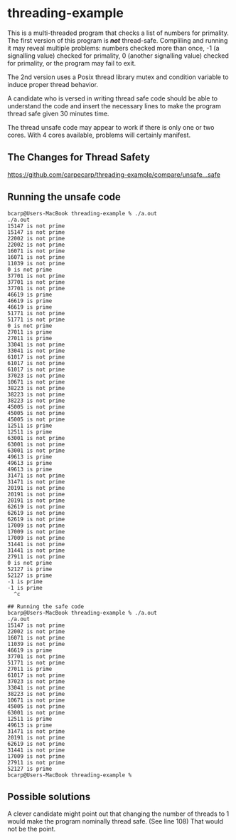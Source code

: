 # threading-example

This is a multi-threaded program that checks a list of numbers for primality. The first version of this program is ***not*** thread-safe. Compliling and running it may reveal multiple problems: numbers checked more than once, -1 (a signalling value) checked for primality, 0 (another signalling value) checked for primality, or the program may fail to exit.

The 2nd version uses a Posix thread library mutex and condition variable to induce proper thread behavior.

A candidate who is versed in writing thread safe code should be able to understand the code and insert the necessary lines to make the program thread safe given 30 minutes time.

The thread unsafe code may appear to work if there is only one or two cores. With 4 cores available, problems will certainly manifest.

## The Changes for Thread Safety

https://github.com/carpecarp/threading-example/compare/unsafe...safe

## Running the unsafe code
```
bcarp@Users-MacBook threading-example % ./a.out
./a.out
15147 is not prime
15147 is not prime
22002 is not prime
22002 is not prime
16071 is not prime
16071 is not prime
11039 is not prime
0 is not prime
37701 is not prime
37701 is not prime
37701 is not prime
46619 is prime
46619 is prime
46619 is prime
51771 is not prime
51771 is not prime
0 is not prime
27011 is prime
27011 is prime
33041 is not prime
33041 is not prime
61017 is not prime
61017 is not prime
61017 is not prime
37023 is not prime
10671 is not prime
38223 is not prime
38223 is not prime
38223 is not prime
45005 is not prime
45005 is not prime
45005 is not prime
12511 is prime
12511 is prime
63001 is not prime
63001 is not prime
63001 is not prime
49613 is prime
49613 is prime
49613 is prime
31471 is not prime
31471 is not prime
20191 is not prime
20191 is not prime
20191 is not prime
62619 is not prime
62619 is not prime
62619 is not prime
17009 is not prime
17009 is not prime
17009 is not prime
31441 is not prime
31441 is not prime
27911 is not prime
0 is not prime
52127 is prime
52127 is prime
-1 is prime
-1 is prime
  ^c
  ```
 ``` 
## Running the safe code
bcarp@Users-MacBook threading-example % ./a.out
./a.out
15147 is not prime
22002 is not prime
16071 is not prime
11039 is not prime
46619 is prime
37701 is not prime
51771 is not prime
27011 is prime
61017 is not prime
37023 is not prime
33041 is not prime
38223 is not prime
10671 is not prime
45005 is not prime
63001 is not prime
12511 is prime
49613 is prime
31471 is not prime
20191 is not prime
62619 is not prime
31441 is not prime
17009 is not prime
27911 is not prime
52127 is prime
bcarp@Users-MacBook threading-example %
```
## Possible solutions
A clever candidate might point out that changing the number of threads to 1 would make the program nominally thread safe. (See line 108) That would not be the point.
